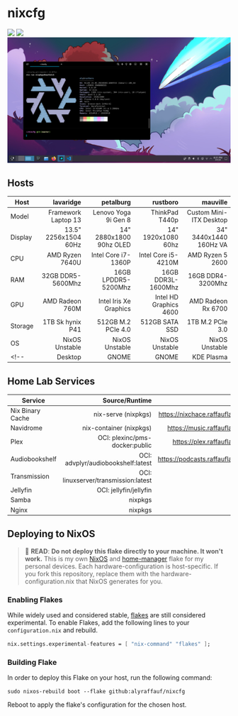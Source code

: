 # nixcfg
![](./_img/nixos-hyprland.png)
![](./_img/nixos-gnome.png)
![](./_img/nixos-kde.png)

## Hosts
| Host    |            lavaridge |               petalburg |               rustboro |                mauville |
|---------|---------------------:|------------------------:|-----------------------:|------------------------:|
| Model   |  Framework Laptop 13 |    Lenovo Yoga 9i Gen 8 |         ThinkPad T440p | Custom Mini-ITX Desktop |
| Display | 13.5" 2256x1504 60Hz | 14" 2880x1800 90hz OLED |     14" 1920x1080 60hz |  34" 3440x1440 160Hz VA |
| CPU     |      AMD Ryzen 7640U |     Intel Core i7-1360P |    Intel Core i5-4210M |        AMD Ryzen 5 2600 |
| RAM     |    32GB DDR5-5600Mhz |     16GB LPDDR5-5200Mhz |     16GB DDR3L-1600Mhz |       16GB DDR4-3200Mhz |
| GPU     |      AMD Radeon 760M |  Intel Iris Xe Graphics | Intel HD Graphics 4600 |      AMD Radeon Rx 6700 |
| Storage |     1TB Sk hynix P41 |      512GB M.2 PCIe 4.0 |         512GB SATA SSD |        1TB M.2 PCIe 3.0 |
| OS      |       NixOS Unstable |          NixOS Unstable |         NixOS Unstable |          NixOS Unstable |
<!-- | Desktop |                GNOME |                   GNOME |             KDE Plasma |                   GNOME | -->

## Home Lab Services
| Service          |                       Source/Runtime |                           Domain |
|------------------|-------------------------------------:|---------------------------------:|
| Nix Binary Cache |                  nix-serve (nixpkgs) | https://nixchace.raffauflabs.com |
| Navidrome        |              nix-container (nixpkgs) |    https://music.raffauflabs.com |
| Plex             |       OCI: plexinc/pms-docker:public |     https://plex.raffauflabs.com |
| Audiobookshelf   |   OCI: advplyr/audiobookshelf:latest | https://podcasts.raffauflabs.com |
| Transmission     | OCI: linuxserver/transmission:latest |                          Tailnet |
| Jellyfin         |               OCI: jellyfin/jellyfin |                          Tailnet |
| Samba            |                              nixpkgs |                          Tailnet |
| Nginx            |                              nixpkgs |                                  |

## Deploying to NixOS
> :red_circle: **READ**: **Do not deploy this flake directly to your machine. It won't work.**
> This is my own [NixOS](https://nixos.org/) and [home-manager](https://github.com/nix-community/home-manager) flake for my personal devices.
> Each hardware-configuration is host-specific. If you fork this repository, replace them with the hardware-configuration.nix that NixOS generates for you.

### Enabling Flakes
While widely used and considered stable, [flakes](https://nixos.wiki/wiki/Flakes) are still considered experimental. To enable Flakes, add the following lines to your `configuration.nix` and rebuild.
```nix
nix.settings.experimental-features = [ "nix-command" "flakes" ];
```
### Building Flake
In order to deploy this Flake on your host, run the following command:
```
sudo nixos-rebuild boot --flake github:alyraffauf/nixcfg
```
Reboot to apply the flake's configuration for the chosen host.
